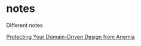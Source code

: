 # notes
Different notes


[Protecting Your Domain-Driven Design from Anemia](https://dzone.com/articles/protecting-your-domain-driven-design-from-anemia?edition=626293&utm_source=Weekly%20Digest&utm_medium=email&utm_campaign=Weekly%20Digest%202020-10-07)
